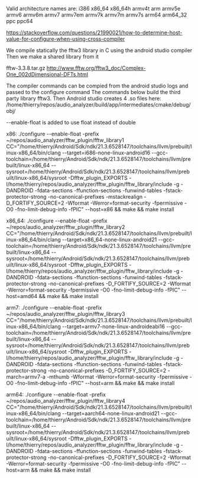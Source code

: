 Valid architecture names are: i386 x86_64 x86_64h armv4t arm armv5e armv6 armv6m armv7 armv7em armv7k armv7m armv7s arm64 arm64_32 ppc ppc64

https://stackoverflow.com/questions/21990021/how-to-determine-host-value-for-configure-when-using-cross-compiler

We compile statically the fftw3 library in C using the android studio compiler
Then we make a shared library from it

fftw-3.3.8.tar.gz
http://www.fftw.org/fftw3_doc/Complex-One_002dDimensional-DFTs.html

The compiler commands can be compied from the android studio logs and passed to the configure command
The commands below build the third party library fftw3.
Then Android studio creates 4 .so files here:
/home/thierry/repos/audio_analyzer/build/app/intermediates/cmake/debug/obj/

--enable-float is added to use float instead of double

x86:
./configure --enable-float -prefix ~/repos/audio_analyzer/fftw_plugin/fftw_library1 CC="/home/thierry/Android/Sdk/ndk/21.3.6528147/toolchains/llvm/prebuilt/linux-x86_64/bin/clang --target=i686-none-linux-android16 --gcc-toolchain=/home/thierry/Android/Sdk/ndk/21.3.6528147/toolchains/llvm/prebuilt/linux-x86_64 --sysroot=/home/thierry/Android/Sdk/ndk/21.3.6528147/toolchains/llvm/prebuilt/linux-x86_64/sysroot  -Dfftw_plugin_EXPORTS -I/home/thierry/repos/audio_analyzer/fftw_plugin/fftw_library/include  -g -DANDROID -fdata-sections -ffunction-sections -funwind-tables -fstack-protector-strong -no-canonical-prefixes -mstackrealign -D_FORTIFY_SOURCE=2 -Wformat -Werror=format-security   -fpermissive -O0 -fno-limit-debug-info  -fPIC" --host=x86 && make && make install

x86_64:
./configure --enable-float -prefix ~/repos/audio_analyzer/fftw_plugin/fftw_library2 CC="/home/thierry/Android/Sdk/ndk/21.3.6528147/toolchains/llvm/prebuilt/linux-x86_64/bin/clang --target=x86_64-none-linux-android21 --gcc-toolchain=/home/thierry/Android/Sdk/ndk/21.3.6528147/toolchains/llvm/prebuilt/linux-x86_64 --sysroot=/home/thierry/Android/Sdk/ndk/21.3.6528147/toolchains/llvm/prebuilt/linux-x86_64/sysroot  -Dfftw_plugin_EXPORTS -I/home/thierry/repos/audio_analyzer/fftw_plugin/fftw_library/include  -g -DANDROID -fdata-sections -ffunction-sections -funwind-tables -fstack-protector-strong -no-canonical-prefixes -D_FORTIFY_SOURCE=2 -Wformat -Werror=format-security   -fpermissive -O0 -fno-limit-debug-info  -fPIC" --host=amd64 && make && make install

arm7:
./configure --enable-float -prefix ~/repos/audio_analyzer/fftw_plugin/fftw_library3 CC="/home/thierry/Android/Sdk/ndk/21.3.6528147/toolchains/llvm/prebuilt/linux-x86_64/bin/clang --target=armv7-none-linux-androideabi16 --gcc-toolchain=/home/thierry/Android/Sdk/ndk/21.3.6528147/toolchains/llvm/prebuilt/linux-x86_64 --sysroot=/home/thierry/Android/Sdk/ndk/21.3.6528147/toolchains/llvm/prebuilt/linux-x86_64/sysroot  -Dfftw_plugin_EXPORTS -I/home/thierry/repos/audio_analyzer/fftw_plugin/fftw_library/include  -g -DANDROID -fdata-sections -ffunction-sections -funwind-tables -fstack-protector-strong -no-canonical-prefixes -D_FORTIFY_SOURCE=2 -march=armv7-a -mthumb -Wformat -Werror=format-security   -fpermissive -O0 -fno-limit-debug-info  -fPIC" --host=arm && make && make install

arm64:
./configure --enable-float -prefix ~/repos/audio_analyzer/fftw_plugin/fftw_library4 CC="/home/thierry/Android/Sdk/ndk/21.3.6528147/toolchains/llvm/prebuilt/linux-x86_64/bin/clang --target=aarch64-none-linux-android21 --gcc-toolchain=/home/thierry/Android/Sdk/ndk/21.3.6528147/toolchains/llvm/prebuilt/linux-x86_64 --sysroot=/home/thierry/Android/Sdk/ndk/21.3.6528147/toolchains/llvm/prebuilt/linux-x86_64/sysroot  -Dfftw_plugin_EXPORTS -I/home/thierry/repos/audio_analyzer/fftw_plugin/fftw_library/include  -g -DANDROID -fdata-sections -ffunction-sections -funwind-tables -fstack-protector-strong -no-canonical-prefixes -D_FORTIFY_SOURCE=2 -Wformat -Werror=format-security   -fpermissive -O0 -fno-limit-debug-info  -fPIC" --host=arm && make && make install
